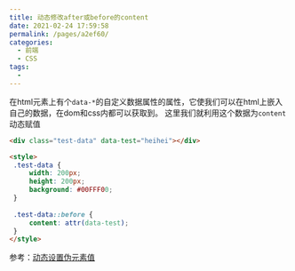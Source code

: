 ```yaml
---
title: 动态修改after或before的content
date: 2021-02-24 17:59:58
permalink: /pages/a2ef60/
categories:
  - 前端
  - CSS
tags:
  - 
---
```

在html元素上有个`data-*`的自定义数据属性的属性，它使我们可以在html上嵌入自己的数据，在dom和css内都可以获取到。
这里我们就利用这个数据为`content`动态赋值
```html
<div class="test-data" data-test="heihei"></div>

<style>
 .test-data {
	 width: 200px;
	 height: 200px;
	 background: #00FFF00;
 }
 
 .test-data::before {
	 content: attr(data-test);
 }
</style>
```

参考：[动态设置伪元素值](https://segmentfault.com/a/1190000003711146)